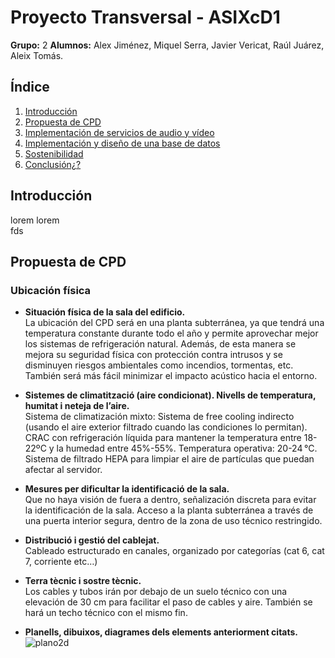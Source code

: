 # Proyecto Transversal - ASIXcD1

**Grupo:** 2
**Alumnos:** Alex Jiménez, Miquel Serra, Javier Vericat, Raúl Juárez, Aleix Tomás.

## Índice
1. [Introducción](#introducción)
2. [Propuesta de CPD](#propuesta-de-cpd)
3. [Implementación de servicios de audio y vídeo](#impacto-al-sector)
4. [Implementación y diseño de una base de datos](#impacto-ambiental)
5. [Sostenibilidad](#propuestas-para-minimizar-los-impactos-ambientales)
6. [Conclusión¿?](#conclusión)

## Introducción
lorem  lorem  
fds  

## Propuesta de CPD
### Ubicación física
- **Situación física de la sala del edificio.**  
  La ubicación del CPD será en una planta subterránea, ya que tendrá una temperatura constante durante todo el año y permite aprovechar mejor los sistemas de refrigeración natural.
Además, de esta manera se mejora su seguridad física con protección contra intrusos y se disminuyen riesgos ambientales como incendios, tormentas, etc.
También será más fácil minimizar el impacto acústico hacia el entorno.

- **Sistemes de climatització (aire condicionat). Nivells de temperatura, humitat i neteja de l’aire.**  
  Sistema de climatización mixto:
Sistema de free cooling indirecto (usando el aire exterior filtrado cuando las condiciones lo permitan).
CRAC con refrigeración líquida para mantener la temperatura entre 18-22ºC y la humedad entre 45%-55%.
Temperatura operativa: 20-24 °C.
Sistema de filtrado HEPA para limpiar el aire de partículas que puedan afectar al servidor.

- **Mesures per dificultar la identificació de la sala.**  
  Que no haya visión de fuera a dentro, señalización discreta para evitar la identificación de la sala.
Acceso a la planta subterránea a través de una puerta interior segura, dentro de la zona de uso técnico restringido.
- **Distribució i gestió del cablejat.**  
  Cableado estructurado en canales, organizado por categorías (cat 6, cat 7, corriente etc…)
- **Terra tècnic i sostre tècnic.**  
Los cables y tubos irán por debajo de un suelo técnico con una elevación de 30 cm para facilitar el paso de cables y aire. También se hará un techo técnico con el mismo fin.
- **Planells, dibuixos, diagrames dels elements anteriorment citats.**
![plano2d]((https://github.com/MiquelSerra-ITB2425/pro-ASIXcD1-g2/images/plano2d.png))
